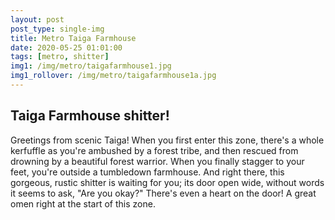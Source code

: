 ```yaml
---
layout: post
post_type: single-img
title: Metro Taiga Farmhouse
date: 2020-05-25 01:01:00
tags: [metro, shitter]
img1: /img/metro/taigafarmhouse1.jpg
img1_rollover: /img/metro/taigafarmhouse1a.jpg
---
```

## Taiga Farmhouse shitter!

Greetings from scenic Taiga! When you first enter this zone, there's a whole kerfuffle as you're ambushed by a forest tribe, and then rescued from drowning by a beautiful forest warrior. When you finally stagger to your feet, you're outside a tumbledown farmhouse. And right there, this gorgeous, rustic shitter is waiting for you; its door open wide, without words it seems to ask, "Are you okay?" There's even a heart on the door! A great omen right at the start of this zone. 
